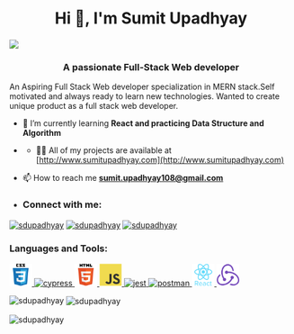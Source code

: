 <h1 align="center">Hi 👋, I'm Sumit Upadhyay</h1>  
<img   src="https://camo.githubusercontent.com/0d300eb68d44205d2c890598c5b6feef1e949836b4db3ff2e99734bc3c9e8de5/68747470733a2f2f6d65646961322e67697068792e636f6d2f6d656469612f7167515567674143335066763638377150432f67697068792e6769663f6369643d65636630356534376371387a7131386e786562706f357432723164676e6d796464696264713935337264373476327862267269643d67697068792e6769662663743d67" align="center"/>
<h3 align="center">A passionate Full-Stack Web developer</h3>  
<p>An Aspiring Full Stack Web developer specialization in MERN stack.Self motivated and always ready to learn new technologies. Wanted to create unique product as a full stack web developer.</p>
  
- 🔭 I’m currently learning **React and practicing Data Structure and Algorithm**   
- - 👨‍💻 All of my projects are available at [http://www.sumitupadhyay.com](http://www.sumitupadhyay.com)  
  
- 📫 How to reach me **sumit.upadhyay108@gmail.com**
- <h3 align="left">Connect with me:</h3>   
<p align="left">  
<a href="https://twitter.com/sdupadhyay" target="blank"><img align="center" src="https://raw.githubusercontent.com/rahuldkjain/github-profile-readme-generator/master/src/images/icons/Social/twitter.svg" alt="sdupadhyay" height="30" width="40" /></a>  
<a href="https://linkedin.com/in/sdupadhyay" target="blank"><img align="center" src="https://raw.githubusercontent.com/rahuldkjain/github-profile-readme-generator/master/src/images/icons/Social/linked-in-alt.svg" alt="sdupadhyay" height="30" width="40" /></a>  
<a href="https://codesandbox.com/sdupadhyay" target="blank"><img align="center" src="https://raw.githubusercontent.com/rahuldkjain/github-profile-readme-generator/master/src/images/icons/Social/codesandbox.svg" alt="sdupadhyay" height="30" width="40" /></a>  
</p>
<h3 align="left">Languages and Tools:</h3>  
<p align="left"> <a href="https://www.w3schools.com/css/" target="_blank" rel="noreferrer"> <img src="https://raw.githubusercontent.com/devicons/devicon/master/icons/css3/css3-original-wordmark.svg" alt="css3" width="40" height="40"/> </a> <a href="https://www.cypress.io" target="_blank" rel="noreferrer"> <img src="https://raw.githubusercontent.com/simple-icons/simple-icons/6e46ec1fc23b60c8fd0d2f2ff46db82e16dbd75f/icons/cypress.svg" alt="cypress" width="40" height="40"/> </a> <a href="https://www.w3.org/html/" target="_blank" rel="noreferrer"> <img src="https://raw.githubusercontent.com/devicons/devicon/master/icons/html5/html5-original-wordmark.svg" alt="html5" width="40" height="40"/> </a> <a href="https://developer.mozilla.org/en-US/docs/Web/JavaScript" target="_blank" rel="noreferrer"> <img src="https://raw.githubusercontent.com/devicons/devicon/master/icons/javascript/javascript-original.svg" alt="javascript" width="40" height="40"/> </a> <a href="https://jestjs.io" target="_blank" rel="noreferrer"> <img src="https://www.vectorlogo.zone/logos/jestjsio/jestjsio-icon.svg" alt="jest" width="40" height="40"/> </a> <a href="https://postman.com" target="_blank" rel="noreferrer"> <img src="https://www.vectorlogo.zone/logos/getpostman/getpostman-icon.svg" alt="postman" width="40" height="40"/> </a> <a href="https://reactjs.org/" target="_blank" rel="noreferrer"> <img src="https://raw.githubusercontent.com/devicons/devicon/master/icons/react/react-original-wordmark.svg" alt="react" width="40" height="40"/> </a> <a href="https://redux.js.org" target="_blank" rel="noreferrer"> <img src="https://raw.githubusercontent.com/devicons/devicon/master/icons/redux/redux-original.svg" alt="redux" width="40" height="40"/> </a> </p>  
  
<p><img align="left" src="https://github-readme-stats.vercel.app/api/top-langs?username=sdupadhyay&show_icons=true&locale=en&layout=compact" alt="sdupadhyay" /></p>  
  
<p>&nbsp;<img align="center" src="https://github-readme-stats.vercel.app/api?username=sdupadhyay&show_icons=true&locale=en" alt="sdupadhyay" /></p>  
  
<p><img align="center" src="https://github-readme-streak-stats.herokuapp.com/?user=sdupadhyay&" alt="sdupadhyay" /></p>

